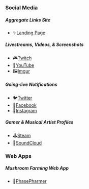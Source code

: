 ### Social Media

##### Aggregate Links Site
* ✨[Landing Page](https://sjlink.live/hl)

##### Livestreams, Videos, & Screenshots
* 🎮[Twitch](https://sjlink.live/hv)
* 🎥[YouTube](https://sjlink.live/hy)
* 🖼️[Imgur](https://sjlink.live/hm)

##### Going-live Notifications
* 🐦[Twitter](https://sjlink.live/hw)
* 📘[Facebook](https://sjlink.live/hf)
* 📸[Instagram](https://sjlink.live/hn)

##### Gamer & Musical Artist Profiles
* 🕹️[Steam](https://sjlink.live/ht)
* 🎵[SoundCloud](https://sjlink.live/hc)

### Web Apps

##### Mushroom Farming Web App
* 🍄[PhasePharmer](https://phasepharmer.app)


<!--
### Hi there 👋

**chrismabon/chrismabon** is a ✨ _special_ ✨ repository because its `README.md` (this file) appears on your GitHub profile.

Here are some ideas to get you started:

- 🔭 I’m currently working on ...
- 🌱 I’m currently learning ...
- 👯 I’m looking to collaborate on ...
- 🤔 I’m looking for help with ...
- 💬 Ask me about ...
- 📫 How to reach me: ...
- 😄 Pronouns: ...
- ⚡ Fun fact: ...
-->

